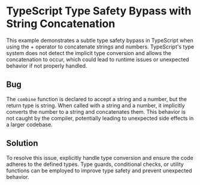 # TypeScript Type Safety Bypass with String Concatenation

This example demonstrates a subtle type safety bypass in TypeScript when using the + operator to concatenate strings and numbers.  TypeScript's type system does not detect the implicit type conversion and allows the concatenation to occur, which could lead to runtime issues or unexpected behavior if not properly handled.

## Bug

The `combine` function is declared to accept a string and a number, but the return type is string. When called with a string and a number, it implicitly converts the number to a string and concatenates them. This behavior is not caught by the compiler, potentially leading to unexpected side effects in a larger codebase.

## Solution

To resolve this issue, explicitly handle type conversion and ensure the code adheres to the defined types. Type guards, conditional checks, or utility functions can be employed to improve type safety and prevent unexpected behavior.
